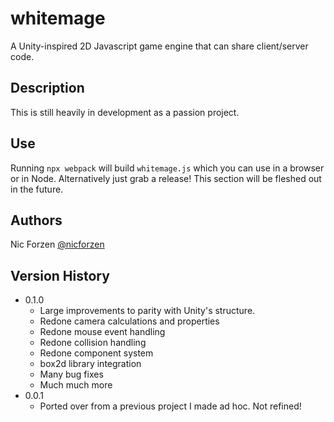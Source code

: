 # whitemage

A Unity-inspired 2D Javascript game engine that can share client/server code.

## Description

This is still heavily in development as a passion project.

## Use

Running `npx webpack` will build `whitemage.js` which you can use in a browser or in Node.
Alternatively just grab a release!
This section will be fleshed out in the future.

## Authors

Nic Forzen
[@nicforzen](https://twitter.com/nicforzen)

## Version History

* 0.1.0
    * Large improvements to parity with Unity's structure.
    * Redone camera calculations and properties
    * Redone mouse event handling
    * Redone collision handling
    * Redone component system
    * box2d library integration
    * Many bug fixes
    * Much much more
* 0.0.1
    * Ported over from a previous project I made ad hoc. Not refined!